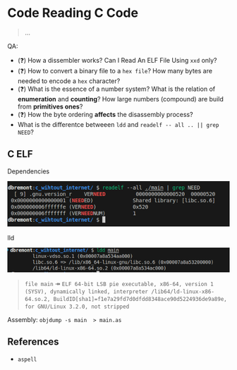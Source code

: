 # Code Reading C Code

> ...

QA:

- (❓) How a dissembler works? Can I Read An ELF File Using `xxd` only?
- (❓) How to convert a binary file to a `hex file`?  How many bytes are needed to encode a `hex` character?
- (❓) What is the essence of a number system? What is the relation of **enumeration** and **counting**? How large numbers (compound) are build from **primitives ones**?
- (❓) How the byte ordering **affects** the disassembly process?
- What is the differentce betweeen `ldd` and `readelf -- all .. || grep NEED`?

## C ELF

Dependencies

![alt text](images/image.png)

lld

![alt text](images/image2.png)


> `file main`  ↠ `ELF 64-bit LSB pie executable, x86-64, version 1 (SYSV), dynamically linked, interpreter /lib64/ld-linux-x86-64.so.2, BuildID[sha1]=f1e7a29fd7d0dfdd8348ace90d5224936de9a89e, for GNU/Linux 3.2.0, not stripped`

Assembly: `objdump -s main  > main.as`

## References

- `aspell`
